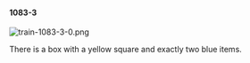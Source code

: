 #### 1083-3
![train-1083-3-0.png](https://github.com/lil-lab/nlvr/raw/master/nlvr/train/images/27/train-1083-3-0.png "train-1083-3-0.png")

There is a box with a yellow square and exactly two blue items.